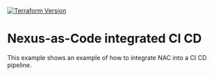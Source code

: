 [![Terraform Version](https://img.shields.io/badge/terraform-%5E1.3-blue)](https://www.terraform.io)

# Nexus-as-Code integrated CI CD

This example shows an example of how to integrate NAC into a CI CD pipeline. 
